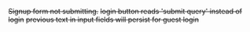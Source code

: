 ~~Signup form not submitting.~~
~~login button reads 'submit query' instead of login~~
~~previous text in input fields will persist for guest login~~
